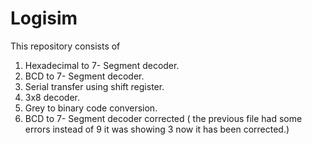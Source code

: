 # Logisim
This repository consists of 
1. Hexadecimal to 7- Segment decoder.
2. BCD to 7- Segment decoder.
3. Serial transfer using shift register.
4. 3x8 decoder.
5. Grey to binary code conversion.
6. BCD to 7- Segment decoder corrected
( the previous file had some errors instead of 9 it was showing 3 now it has been corrected.)
